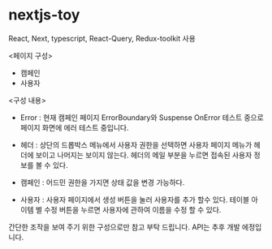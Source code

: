 # nextjs-toy

React, Next, typescript, React-Query, Redux-toolkit 사용

<페이지 구성>

- 캠페인
- 사용자

<구성 내용>

- Error :
  현재 캠페인 페이지 ErrorBoundary와 Suspense OnError 테스트 중으로 페이지 화면에 에러 테스트 중입니다.

- 헤더 :
  상단의 드롭박스 메뉴에서 사용자 권한을 선택하면 사용자 페이지 메뉴가 헤더에 보이고 나머지는 보이지 않는다.
  헤더의 메일 부분을 누르면 접속된 사용자 정보를 볼 수 있다.

- 캠페인 :
  어드민 권한을 가지면 상태 값을 변경 가능하다.

- 사용자 :
  사용자 페이지에서 생성 버튼을 눌러 사용자를 추가 할수 있다.
  테이블 아이템 별 수정 버튼을 누르면 사용자에 관하여 이름을 수정 할 수 있다.

간단한 조작을 보여 주기 위한 구성으로만 참고 부탁 드립니다.
API는 추후 개발 에정입니다.
